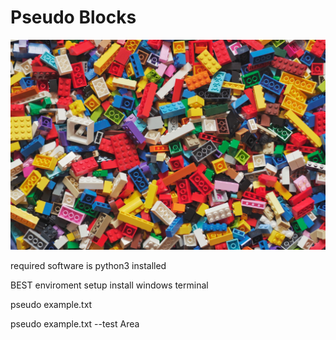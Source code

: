 # Pseudo Blocks

![image info](./blocks.jpg)

required software is
python3 installed

BEST enviroment setup install windows terminal 

pseudo example.txt

pseudo example.txt --test Area

